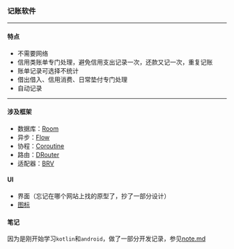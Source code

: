 ### 记账软件

------

#### 特点

- 不需要网络
- 信用类账单专门处理，避免信用支出记录一次，还款又记一次，重复记账
- 账单记录可选择不统计
- 借出借入、信用消费、日常垫付专门处理
- 自动记录

------

#### 涉及框架

- 数据库：[Room](https://developer.android.google.cn/training/data-storage/room?hl=zh-cn)
- 异步：[Flow](https://kotlinlang.org/docs/flow.html#transform-operator)
- 协程：[Coroutine](https://developer.android.google.cn/kotlin/coroutines?hl=zh-cn)
- 路由：[DRouter](https://github.com/didi/DRouter)
- 适配器：[BRV](https://github.com/liangjingkanji/BRV/)
#### UI

- 界面（忘记在哪个网站上找的原型了，抄了一部分设计）
- [图标](https://iconpark.oceanengine.com/official)

#### 笔记

​	因为是刚开始学习`kotlin`和`android`，做了一部分开发记录，参见[note.md](https://github.com/ExceptionsOccur/MoneyMoney/blob/main/note.md)

